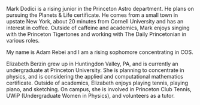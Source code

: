 Mark Dodici is a rising junior in the Princeton Astro department. He plans on pursuing the Planets & Life certificate. He comes from a small town in upstate New York, about 20 minutes from Cornell University and has an interest in coffee. Outside of caffeine and academics, Mark enjoys singing with the Princeton Tigertones and working with The Daily Princetonian in various roles.

My name is Adam Rebei and I am a rising sophomore concentrating in COS.

Elizabeth Berzin grew up in Huntingdon Valley, PA, and is currently an undergraduate at Princeton University. She is planning to concentrate in physics, and is considering the applied and computational mathematics certificate. Outside of academics, Elizabeth enjoys playing tennis, playing piano, and sketching. On campus, she is involved in Princeton Club Tennis, UWiP (Undergraduate Women in Physics), and volunteers as a tutor. 

